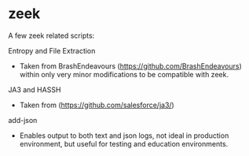 # zeek

A few zeek related scripts:

Entropy and File Extraction 
 - Taken from BrashEndeavours (https://github.com/BrashEndeavours) within only very minor modifications to be compatible with zeek.


JA3 and HASSH
 - Taken from (https://github.com/salesforce/ja3/)

add-json
 - Enables output to both text and json logs, not ideal in production environment, but useful for testing and education environments.

